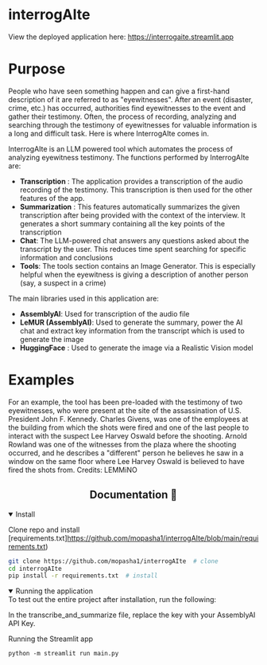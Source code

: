 # interrogAIte

View the deployed application here: https://interrogaite.streamlit.app
# Purpose

People who have seen something happen and can give a first-hand description of it are referred to as "eyewitnesses". After an event (disaster, crime, etc.) has occurred, authorities find eyewitnesses to the event and gather their testimony. Often, the process of recording, analyzing and searching through the testimony of eyewitnesses for valuable information is a long and difficult task. Here is where InterrogAIte comes in.

InterrogAIte is an LLM powered tool which automates the process of analyzing eyewitness testimony. The functions performed by InterrogAIte are:

* **Transcription** : The application provides a transcription of the audio recording of the testimony. This transcription is then used for the other features of the app.
* **Summarization** : This features automatically summarizes the given transcription after being provided with the context of the interview. It generates a short summary containing all the key points of the transcription
* **Chat**: The LLM-powered chat answers any questions asked about the transcript by the user. This reduces time spent searching for specific information and conclusions
* **Tools**: The tools section contains an Image Generator. This is especially helpful when the eyewitness is giving a description of another person (say, a suspect in a crime)

The main libraries used in this application are:
* **AssemblyAI**: Used for transcription of the audio file
* **LeMUR (AssemblyAI)**: Used to generate the summary, power the AI chat and extract key information from the transcript which is used to generate the image
* **HuggingFace** : Used to generate the image via a Realistic Vision model


# Examples

For an example, the tool has been pre-loaded with the testimony of two eyewitnesses, who were present at the site of the assassination of U.S. President John F. Kennedy. Charles Givens, was one of the employees at the building from which the shots were fired and one of the last people to interact with the suspect Lee Harvey Oswald before the shooting. Arnold Rowland was one of the witnesses from the plaza where the shooting occurred, and he describes a "different" person he believes he saw in a window on the same floor where Lee Harvey Oswald is believed to have fired the shots from. Credits: LEMMiNO


## <div align="center">Documentation 📄</div>

<details open>
<summary>Install</summary>

Clone repo and install [requirements.txt]https://github.com/mopasha1/interrogAIte/blob/main/requirements.txt) 

```bash
git clone https://github.com/mopasha1/interrogAIte  # clone
cd interrogAIte
pip install -r requirements.txt  # install
```
</details>


<details open>
<summary>Running the application</summary>
To test out the entire project after installation, run the following:

In the transcribe_and_summarize file, replace the key with your AssemblyAI API Key.

Running the Streamlit app
```
python -m streamlit run main.py
```
</details>
